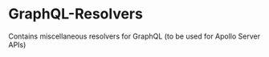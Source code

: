 # GraphQL-Resolvers
Contains miscellaneous resolvers for GraphQL (to be used for Apollo Server APIs)
